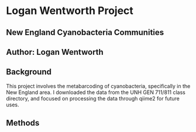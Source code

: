 # Logan Wentworth Project

## New England Cyanobacteria Communities

## Author: Logan Wentworth

## Background

This project involves the metabarcoding of cyanobacteria, specifically in the New England area. I downloaded the data from the UNH GEN 711/811 class directory, and focused on processing the data through qiime2 for future uses.

## Methods
